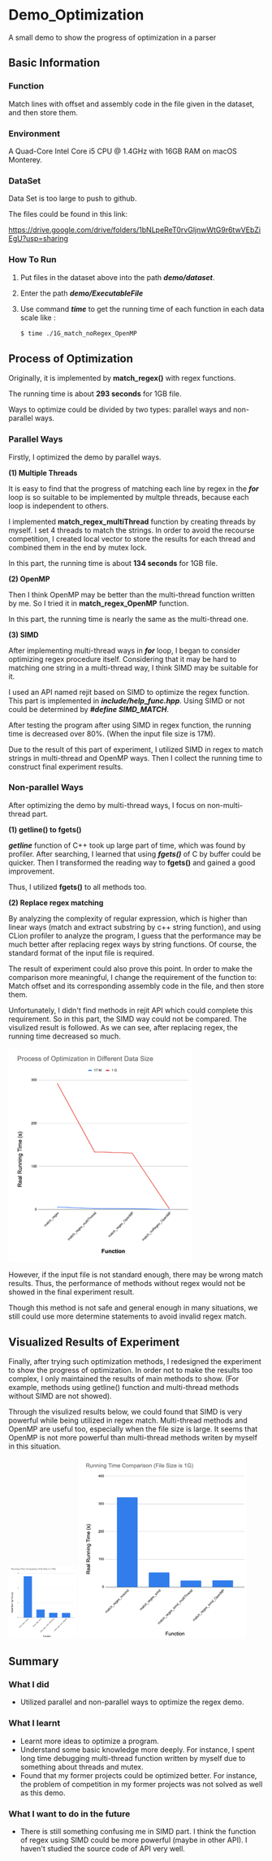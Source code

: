 # Demo_Optimization
A small demo to show the progress of optimization in a parser

## Basic Information



### Function

Match lines with offset and assembly code in the file given in the dataset, and then store them.

### Environment

A Quad-Core Intel Core i5 CPU @ 1.4GHz with 16GB RAM on macOS Monterey.

### DataSet

Data Set is too large to push to github.

The files could be found in this link:

https://drive.google.com/drive/folders/1bNLpeReT0rvGljnwWtG9r6twVEbZiEgU?usp=sharing



### How To Run

1. Put files in the dataset above into the path ***demo/dataset***.

2. Enter the path ***demo/ExecutableFile***

3. Use command ***time*** to get the running time of each function in each data scale like :

   ```bash
   $ time ./1G_match_noRegex_OpenMP
   ```

   




## Process of Optimization



Originally, it is implemented by **match_regex()** with regex functions.

The running time is about **293 seconds** for 1GB file.

Ways to optimize could be divided by two types: parallel ways and non-parallel ways.

### Parallel Ways

Firstly, I optimized the demo by parallel ways.

**(1)	Multiple Threads**

It is easy to find that the progress of matching each line by regex in the ***for*** loop is so suitable to be implemented by multple threads, because each loop is independent to others.

I implemented **match_regex_multiThread** function by creating threads by myself. I set 4 threads to match the strings. In order to avoid the recourse competition, I created local vector to store the results for each thread and combined them in the end by mutex lock.

In this part, the running time is about **134 seconds** for 1GB file.

**(2)	OpenMP**

Then I think OpenMP may be better than the multi-thread function written by me. So I tried it in **match_regex_OpenMP** function.

In this part, the running time is nearly the same as the multi-thread one.

**(3)	SIMD**

After implementing multi-thread ways in ***for*** loop, I began to consider optimizing regex procedure itself. Considering that it may be hard to matching one string in a multi-thread way, I think SIMD may be suitable for it.

I used an API named rejit based on SIMD to optimize the regex function. This part is implemented in ***include/help_func.hpp***. Using SIMD or not could be determined by ***#define SIMD_MATCH***. 

After testing the program after using SIMD in regex function, the running time is decreased over 80%. (When the input file size is 17M).

Due to the result of this part of experiment,  I utilized SIMD in regex to match strings in multi-thread and OpenMP ways. Then I collect the running time to construct final experiment results.

### Non-parallel Ways

After optimizing the demo by multi-thread ways, I focus on non-multi-thread part.

**(1)	getline() to fgets()**

***getline*** function of C++ took up large part of time, which was found by profiler. After searching, I learned that using ***fgets()*** of C by buffer could be quicker. Then I transformed the reading way to **fgets()** and gained a good improvement. 

Thus, I utilized **fgets()** to all methods too.

**(2)	Replace regex matching**

By analyzing the complexity of regular expression, which is higher than linear ways (match and extract substring by c++ string function), and using CLion profiler to analyze the program, I guess that the performance may be much better after replacing regex ways by string functions. Of course, the standard format of the input file is required.

The result of experiment could also prove this point. In order to make the comparison more meaningful, I change the requirement of the function to: Match offset and its corresponding assembly code in the file, and then store them. 

Unfortunately, I didn't find methods in rejit API which could complete this requirement. So in this part, the SIMD way could not be compared. The visulized result is followed. As we can see, after replacing regex, the running time decreased so much.

<img src="images/image-20221015000059647.png" alt="image-20221015000059647" style="zoom:50%;" />



However, if the input file is not standard enough, there may be wrong match results. Thus, the performance of methods without regex would not be showed in the final experiment result. 

Though this method is not safe and general enough in many situations, we still could use more determine statements to avoid invalid regex match.



## Visualized Results of Experiment

Finally, after trying such optimization methods, I redesigned the experiment to show the progress of optimization. In order not to make the results too complex, I only maintained the results of main methods to show. (For example, methods using getline() function and multi-thread methods without SIMD are not showed).

Through the visulized results below, we could found that SIMD is very powerful while being utilized in regex match. Multi-thread methods and OpenMP are useful too, especially when the file size is large. It seems that OpenMP is not more powerful than multi-thread methods writen by myself in this situation.

<img src="images/image-20221015231259588.png" alt="image-20221015231259588" style="zoom:20%;" />

<img src="images/image-20221015230608812.png" alt="image-20221015230608812" style="zoom:50%;" />



## Summary

### What I did

* Utilized parallel and non-parallel ways to optimize the regex demo.

### What I learnt

* Learnt more ideas to optimize a program.
* Understand some basic knowledge more deeply. For instance, I spent long time debugging multi-thread function written by myself due to something about threads and mutex.
* Found that my former projects could be optimized better. For instance, the problem of competition in my former projects was not solved as well as this demo.

### What I want to do in the future

* There is still something confusing me in SIMD part. I think the function of regex using SIMD could be more powerful (maybe in other API). I haven't studied the source code of API very well.
